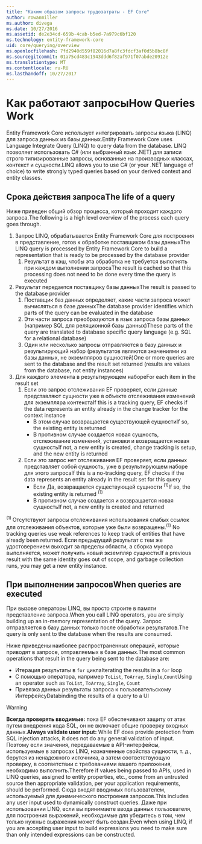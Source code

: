 ```yaml
---
title: "Каким образом запросы трудозатраты - EF Core"
author: rowanmiller
ms.author: divega
ms.date: 10/27/2016
ms.assetid: de2e34cd-659b-4cab-b5ed-7a979c6bf120
ms.technology: entity-framework-core
uid: core/querying/overview
ms.openlocfilehash: 7fd2940d559f82016d7a8fc3fdcf3af0d5b8bc8f
ms.sourcegitcommit: 01a75cd483c1943ddd6f82af971f07abde20912e
ms.translationtype: MT
ms.contentlocale: ru-RU
ms.lasthandoff: 10/27/2017
---
```

# <a name="how-queries-work"></a><span data-ttu-id="8169f-102">Как работают запросы</span><span class="sxs-lookup"><span data-stu-id="8169f-102">How Queries Work</span></span>

<span data-ttu-id="8169f-103">Entity Framework Core использует интегрировать запросы языка (LINQ) для запроса данных из базы данных.</span><span class="sxs-lookup"><span data-stu-id="8169f-103">Entity Framework Core uses Language Integrate Query (LINQ) to query data from the database.</span></span> <span data-ttu-id="8169f-104">LINQ позволяет использовать C# (или выбранный язык .NET) для записи строго типизированные запросы, основанные на производных классах, контекст и сущности.</span><span class="sxs-lookup"><span data-stu-id="8169f-104">LINQ allows you to use C# (or your .NET language of choice) to write strongly typed queries based on your derived context and entity classes.</span></span>

## <a name="the-life-of-a-query"></a><span data-ttu-id="8169f-105">Срока действия запроса</span><span class="sxs-lookup"><span data-stu-id="8169f-105">The life of a query</span></span>

<span data-ttu-id="8169f-106">Ниже приведен общий обзор процесса, который проходит каждого запроса.</span><span class="sxs-lookup"><span data-stu-id="8169f-106">The following is a high level overview of the process each query goes through.</span></span>

1. <span data-ttu-id="8169f-107">Запрос LINQ, обрабатывается Entity Framework Core для построения в представление, готов к обработке поставщиком базы данных</span><span class="sxs-lookup"><span data-stu-id="8169f-107">The LINQ query is processed by Entity Framework Core to build a representation that is ready to be processed by the database provider</span></span>
   1. <span data-ttu-id="8169f-108">Результат в кэш, чтобы эта обработка не требуется выполнять при каждом выполнении запроса</span><span class="sxs-lookup"><span data-stu-id="8169f-108">The result is cached so that this processing does not need to be done every time the query is executed</span></span>
2. <span data-ttu-id="8169f-109">Результат передается поставщику базы данных</span><span class="sxs-lookup"><span data-stu-id="8169f-109">The result is passed to the database provider</span></span>
   1. <span data-ttu-id="8169f-110">Поставщик баз данных определяет, какие части запроса может вычисляться в базе данных</span><span class="sxs-lookup"><span data-stu-id="8169f-110">The database provider identifies which parts of the query can be evaluated in the database</span></span>
   2. <span data-ttu-id="8169f-111">Эти части запроса преобразуются в язык запроса базы данных (например SQL для реляционной базы данных)</span><span class="sxs-lookup"><span data-stu-id="8169f-111">These parts of the query are translated to database specific query language (e.g. SQL for a relational database)</span></span>
   3. <span data-ttu-id="8169f-112">Один или несколько запросы отправляются в базу данных и результирующий набор (результатов являются значениями из базы данных, не экземпляров сущностей)</span><span class="sxs-lookup"><span data-stu-id="8169f-112">One or more queries are sent to the database and the result set returned (results are values from the database, not entity instances)</span></span>
3. <span data-ttu-id="8169f-113">Для каждого элемента в результирующем наборе</span><span class="sxs-lookup"><span data-stu-id="8169f-113">For each item in the result set</span></span>
   1. <span data-ttu-id="8169f-114">Если это запрос отслеживания EF проверяет, если данные представляют сущности уже в объекте отслеживания изменений для экземпляра контекста</span><span class="sxs-lookup"><span data-stu-id="8169f-114">If this is a tracking query, EF checks if the data represents an entity already in the change tracker for the context instance</span></span>
      * <span data-ttu-id="8169f-115">В этом случае возвращается существующей сущности</span><span class="sxs-lookup"><span data-stu-id="8169f-115">If so, the existing entity is returned</span></span>
      * <span data-ttu-id="8169f-116">В противном случае создается новая сущность, отслеживание изменений, установки и возвращается новая сущность</span><span class="sxs-lookup"><span data-stu-id="8169f-116">If not, a new entity is created, change tracking is setup, and the new entity is returned</span></span>
   2. <span data-ttu-id="8169f-117">Если это запрос нет отслеживания EF проверяет, если данных представляет собой сущность, уже в результирующем наборе для этого запроса</span><span class="sxs-lookup"><span data-stu-id="8169f-117">If this is a no-tracking query, EF checks if the data represents an entity already in the result set for this query</span></span>
      * <span data-ttu-id="8169f-118">Если Да, возвращается существующей сущности <sup>(1)</sup></span><span class="sxs-lookup"><span data-stu-id="8169f-118">If so, the existing entity is returned <sup>(1)</sup></span></span>
      * <span data-ttu-id="8169f-119">В противном случае создается и возвращается новая сущность</span><span class="sxs-lookup"><span data-stu-id="8169f-119">If not, a new entity is created and returned</span></span>

<span data-ttu-id="8169f-120"><sup>(1) </sup> Отсутствуют запросы отслеживания использования слабых ссылок для отслеживания объектов, которые уже были возвращены.</span><span class="sxs-lookup"><span data-stu-id="8169f-120"><sup>(1)</sup> No tracking queries use weak references to keep track of entities that have already been returned.</span></span> <span data-ttu-id="8169f-121">Если предыдущий результат с тем же удостоверением выходит за пределы области, а сборка мусора выполняется, может получить новый экземпляр сущности.</span><span class="sxs-lookup"><span data-stu-id="8169f-121">If a previous result with the same identity goes out of scope, and garbage collection runs, you may get a new entity instance.</span></span>

## <a name="when-queries-are-executed"></a><span data-ttu-id="8169f-122">При выполнении запросов</span><span class="sxs-lookup"><span data-stu-id="8169f-122">When queries are executed</span></span>

<span data-ttu-id="8169f-123">При вызове операторы LINQ, вы просто строите в памяти представление запроса.</span><span class="sxs-lookup"><span data-stu-id="8169f-123">When you call LINQ operators, you are simply building up an in-memory representation of the query.</span></span> <span data-ttu-id="8169f-124">Запрос отправляется в базу данных только после обработки результатов.</span><span class="sxs-lookup"><span data-stu-id="8169f-124">The query is only sent to the database when the results are consumed.</span></span>

<span data-ttu-id="8169f-125">Ниже приведены наиболее распространенных операций, которые приводят в запросе, отправляемых в базе данных.</span><span class="sxs-lookup"><span data-stu-id="8169f-125">The most common operations that result in the query being sent to the database are:</span></span>
* <span data-ttu-id="8169f-126">Итерация результаты в `for` цикла</span><span class="sxs-lookup"><span data-stu-id="8169f-126">Iterating the results in a `for` loop</span></span>
* <span data-ttu-id="8169f-127">С помощью оператора, например `ToList`, `ToArray`, `Single`,`Count`</span><span class="sxs-lookup"><span data-stu-id="8169f-127">Using an operator such as `ToList`, `ToArray`, `Single`, `Count`</span></span>
* <span data-ttu-id="8169f-128">Привязка данных результаты запроса к пользовательскому Интерфейсу</span><span class="sxs-lookup"><span data-stu-id="8169f-128">Databinding the results of a query to a UI</span></span>

> [!WARNING]  
> <span data-ttu-id="8169f-129">**Всегда проверять вводимые:** пока EF обеспечивают защиту от атак путем внедрения кода SQL, он не включает общие проверку входных данных.</span><span class="sxs-lookup"><span data-stu-id="8169f-129">**Always validate user input:** While EF does provide protection from SQL injection attacks, it does not do any general validation of input.</span></span> <span data-ttu-id="8169f-130">Поэтому если значения, передаваемые в API-интерфейсы, используемые в запросах LINQ, назначенные свойства сущности, т. д., берутся из ненадежного источника, а затем соответствующую проверку, в соответствии с требованиями вашего приложения, необходимо выполнить.</span><span class="sxs-lookup"><span data-stu-id="8169f-130">Therefore if values being passed to APIs, used in LINQ queries, assigned to entity properties, etc., come from an untrusted source then appropriate validation, per your application requirements, should be performed.</span></span> <span data-ttu-id="8169f-131">Сюда входят вводимых пользователем, используемый для динамического построения запросов.</span><span class="sxs-lookup"><span data-stu-id="8169f-131">This includes any user input used to dynamically construct queries.</span></span> <span data-ttu-id="8169f-132">Даже при использовании LINQ, если вы принимаете ввода данных пользователя, для построения выражений, необходимые для убедитесь в том, чем только нужные выражения может быть создан.</span><span class="sxs-lookup"><span data-stu-id="8169f-132">Even when using LINQ, if you are accepting user input to build expressions you need to make sure than only intended expressions can be constructed.</span></span>
